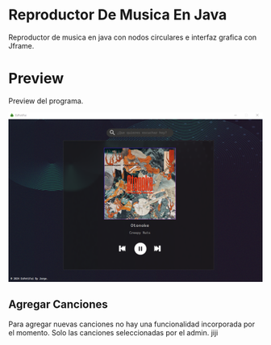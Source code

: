# Reproductor De Musica En Java
Reproductor de musica en java con nodos circulares e interfaz grafica con Jframe.


# Preview
Preview del programa.

![image Preview](previewApp.png)

## Agregar Canciones
Para agregar nuevas canciones no hay una funcionalidad incorporada por el momento. Solo las canciones seleccionadas por el admin. jiji
